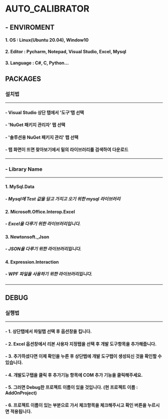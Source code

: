 # AUTO_CALIBRATOR
## - ENVIROMENT
#### 1. OS : Linux(Ubuntu 20.04), Window10
#### 2. Editor : Pycharm, Notepad, Visual Studio, Excel, Mysql
#### 3. Language : C#, C, Python...


## PACKAGES
### 설치법

***

#### - Visual Studio 상단 탭에서 '도구'탭 선택
#### - 'NuGet 패키지 관리자' 탭 선택
#### - '솔루션용 NuGet 패키지 관리' 탭 선택
#### - 탭 화면이 뜨면 찾아보기에서 밑의 라이브러리를 검색하여 다운로드

***
### - Library Name

***

#### 1. MySql.Data 
##### - Mysql에 Test 값을 담고 가지고 오기 위한 mysql 라이브러리

#### 2. Microsoft.Office.Interop.Excel
##### - Excel을 다루기 위한 라이브러리입니다.

#### 3. Newtonsoft._Json  
##### - JSON을 다루기 위한 라이브러리입니다.

#### 4. Expression.Interaction 
##### - WPF 파일을 사용하기 위한 라이브러리입니다.

***

## DEBUG
### 실행법

***
#### - 1. 상단탭에서 파일탭 선택 후 옵션창을 킵니다.
#### - 2. Excel 옵션창에서 리본 사용자 지정탭을 선택 후 개발 도구항목을 추가해줍니다.
#### - 3. 추가하셨다면 이제 확인을 누른 후 상단탭에 개발 도구탭이 생성되신 것을 확인할 수 있습니다.
#### - 4. 개발도구탭을 클릭 후 추가기능 항목에 COM 추가 기능을 클릭해주세요.
#### - 5. 그러면 Debug한 프로젝트 이름이 있을 것입니다. (현 프로젝트 이름 : AddOnProject)
#### - 6. 프로젝트 이름이 있는 부분으로 가서 체크항목을 체크해주시고 확인 버튼을 누르시면 적용됩니다.
